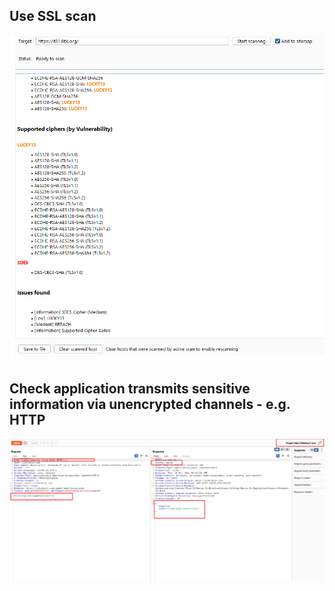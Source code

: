 ## Use SSL scan

![tls](./img/tls.png)

## Check application transmits sensitive information via unencrypted channels - e.g. HTTP

![tls2](./img/tls2.png)

